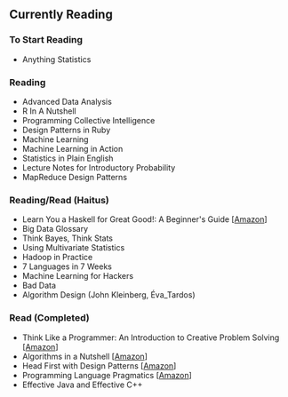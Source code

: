 ## Currently Reading ##

### To Start Reading
 - Anything Statistics
 
### Reading
 - Advanced Data Analysis
 - R In A Nutshell
 - Programming Collective Intelligence
 - Design Patterns in Ruby
 - Machine Learning
 - Machine Learning in Action
 - Statistics in Plain English
 - Lecture Notes for Introductory Probability
 - MapReduce Design Patterns

### Reading/Read (Haitus)
 - Learn You a Haskell for Great Good!: A Beginner's Guide [[Amazon][1]]
 - Big Data Glossary
 - Think Bayes, Think Stats
 - Using Multivariate Statistics
 - Hadoop in Practice
 - 7 Languages in 7 Weeks
 - Machine Learning for Hackers
 - Bad Data
 - Algorithm Design (John Kleinberg, Éva_Tardos)
 
### Read (Completed)

 - Think Like a Programmer:  An Introduction to Creative  Problem Solving [[Amazon][2]]
 - Algorithms in a Nutshell [[Amazon][3]]
 - Head First with Design Patterns [[Amazon][4]]
 - Programming Language Pragmatics [[Amazon][5]]
 - Effective Java and Effective C++


  [1]: http://www.amazon.com/Learn-You-Haskell-Great-Good/dp/1593272839
  [2]: http://www.amazon.com/dp/1593274246
  [3]: http://www.amazon.com/Algorithms-Nutshell-OReilly-George-Heineman/dp/059651624X
  [4]: http://www.amazon.com/First-Design-Patterns-Elisabeth-Freeman/dp/0596007124
  [5]: http://www.amazon.com/Programming-Language-Pragmatics-Third-Michael/dp/0123745144 


